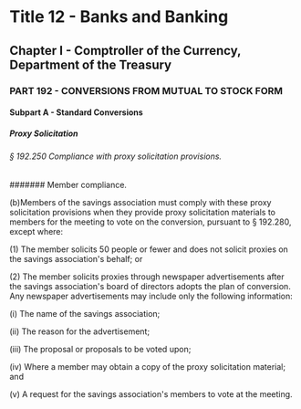 
# Title 12 - Banks and Banking
## Chapter I - Comptroller of the Currency, Department of the Treasury
### PART 192 - CONVERSIONS FROM MUTUAL TO STOCK FORM
#### Subpart A - Standard Conversions
##### Proxy Solicitation
###### § 192.250 Compliance with proxy solicitation provisions.
####### Member compliance.

(b)Members of the savings association must comply with these proxy solicitation provisions when they provide proxy solicitation materials to members for the meeting to vote on the conversion, pursuant to § 192.280, except where:

(1) The member solicits 50 people or fewer and does not solicit proxies on the savings association's behalf; or

(2) The member solicits proxies through newspaper advertisements after the savings association's board of directors adopts the plan of conversion. Any newspaper advertisements may include only the following information:

(i) The name of the savings association;

(ii) The reason for the advertisement;

(iii) The proposal or proposals to be voted upon;

(iv) Where a member may obtain a copy of the proxy solicitation material; and

(v) A request for the savings association's members to vote at the meeting.

